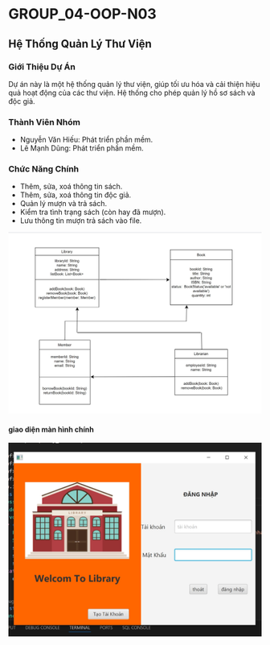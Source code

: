 # GROUP_04-OOP-N03

## Hệ Thống Quản Lý Thư Viện

### Giới Thiệu Dự Án
Dự án này là một hệ thống quản lý thư viện, giúp tối ưu hóa và cải thiện hiệu quả hoạt động của các thư viện. Hệ thống cho phép quản lý hồ sơ sách và độc giả.

### Thành Viên Nhóm
- Nguyễn Văn Hiếu: Phát triển phần mềm.
- Lê Mạnh Dũng: Phát triển phần mềm.

### Chức Năng Chính
- Thêm, sửa, xoá thông tin sách.
- Thêm, sửa, xoá thông tin độc giả.
- Quản lý mượn và trả sách.
- Kiểm tra tình trạng sách (còn hay đã mượn).
- Lưu thông tin mượn trả sách vào file.

![Sơ đồ cấu trúc](sdct.jpg)

#### giao diện màn hình chính
![Giao diện MHC](giaodienmhc.jpg)
